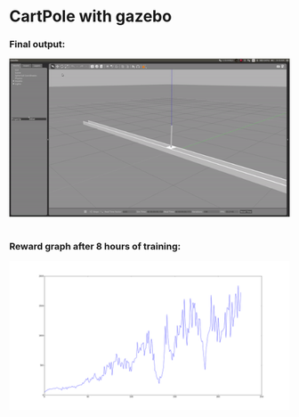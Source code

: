 # CartPole with gazebo

### Final output:
<div style="text-align:center"><img src="/img/out.gif" /></div><br/>

### Reward graph after 8 hours of training:

![alt text](/img/reward.png?style=centerme)
